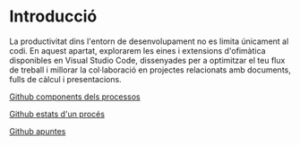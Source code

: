 # Introducció

La productivitat dins l'entorn de desenvolupament no es limita únicament al codi.
En aquest apartat, explorarem les eines i extensions d'ofimàtica disponibles en Visual Studio Code, 
dissenyades per a optimitzar el teu flux de treball i millorar la col·laboració en projectes relacionats amb 
documents, fulls de càlcul i presentacions.





[Github components dels processos](https://github.com/suasi61/Suasi-esliceu/blob/main/sistemas/Processos/02_components_del_processos.md)

[Github estats d'un procés](https://github.com/suasi61/Suasi-esliceu/blob/main/sistemas/Processos/03_estats_d'un_proces.md)

[Github apuntes](https://github.com/suasi61/Suasi-esliceu/blob/main/sistemas/Processos/apuntes.md)